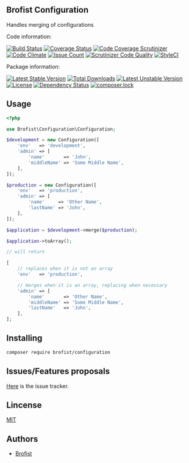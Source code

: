 Brofist Configuration
-----------------

Handles merging of configurations

Code information:

[![Build Status](https://travis-ci.org/brofist-team/configuration.png?branch=master)](https://travis-ci.org/brofist-team/configuration)
[![Coverage Status](https://coveralls.io/repos/brofist-team/configuration/badge.png?branch=master)](https://coveralls.io/r/brofist-team/configuration?branch=master)
[![Code Coverage Scrutinizer](https://scrutinizer-ci.com/g/brofist-team/configuration/badges/coverage.png?b=master)](https://scrutinizer-ci.com/g/brofist-team/configuration/?branch=master)
[![Code Climate](https://codeclimate.com/github/brofist-team/configuration/badges/gpa.svg)](https://codeclimate.com/github/brofist-team/configuration)
[![Issue Count](https://codeclimate.com/github/brofist-team/configuration/badges/issue_count.svg)](https://codeclimate.com/github/brofist-team/configuration)
[![Scrutinizer Code Quality](https://scrutinizer-ci.com/g/brofist-team/configuration/badges/quality-score.png?b=master)](https://scrutinizer-ci.com/g/brofist-team/configuration/?branch=master)
[![StyleCI](https://styleci.io/repos/72840944/shield)](https://styleci.io/repos/72840944)

Package information:

[![Latest Stable Version](https://poser.pugx.org/brofist/configuration/v/stable)](https://packagist.org/packages/brofist/configuration)
[![Total Downloads](https://poser.pugx.org/brofist/configuration/downloads)](https://packagist.org/packages/brofist/configuration)
[![Latest Unstable Version](https://poser.pugx.org/brofist/configuration/v/unstable.svg)](https://packagist.org/packages/brofist/configuration)
[![License](https://poser.pugx.org/brofist/configuration/license)](https://packagist.org/packages/brofist/configuration)
[![Dependency Status](https://gemnasium.com/badges/github.com/brofist-team/configuration.svg)](https://gemnasium.com/github.com/brofist-team/configuration)
[![composer.lock](https://poser.pugx.org/brofist/configuration/composerlock)](https://packagist.org/packages/brofist/configuration)

## Usage


```php
<?php

use Brofist\Configuration\Configuration;

$development = new Configuration([
    'env'   => 'development',
    'admin' => [
        'name'       => 'John',
        'middleName' => 'Some Middle Name',
    ],
]);

$production = new Configuration([
    'env'   => 'production',
    'admin' => [
        'name'     => 'Other Name',
        'lastName' => 'John',
    ],
]);

$application = $development->merge($production);

$application->toArray();

// will return

[
    // replaces when it is not an array
    'env'   => 'production',

    // merges when it is an array, replacing when necessary
    'admin' => [
        'name'       => 'Other Name',
        'middleName' => 'Some Middle Name',
        'lastName'   => 'John',
    ],
];
```

## Installing

```bash
composer require brofist/configuration
```

## Issues/Features proposals

[Here](https://github.com/brofist-team/configuration/issues) is the issue tracker.

## Lincense

[MIT](MIT-LICENSE)

## Authors

- [Brofist](https://github.com/brofist-team)
